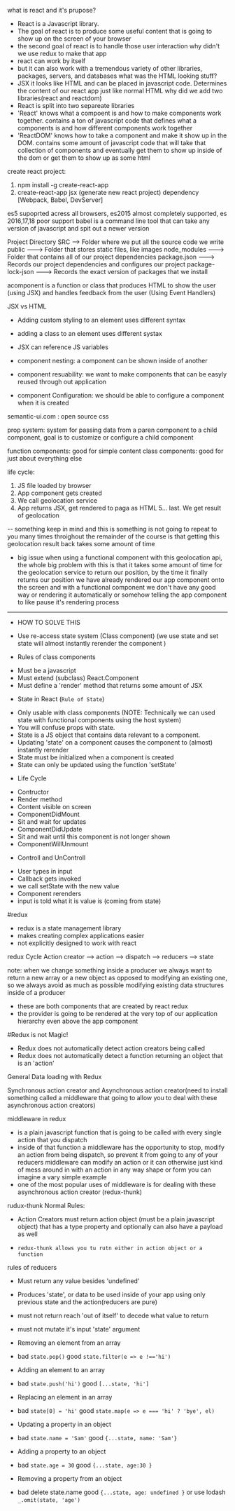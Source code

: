 what is react and it's prupose?

- React is a Javascript library.
- The goal of react is to produce some useful content that is going to show up on the screen of your browser
- the second goal of react is to handle those user interaction
  why didn't we use redux to make that app
- react can work by itself
- but it can also work with a tremendous variety of other libraries, packages, servers, and databases
  what was the HTML looking stuff?
- JSX it looks like HTML and can be placed in javascript code. Determines the content of our react app just like normal HTML
  why did we add two libraries(react and reactdom)
- React is split into two separeate libraries
- 'React' knows what a compoent is and how to make components work together. contains a ton of javascript code that defines what a components is and how different components work together
- 'ReactDOM' knows how to take a component and make it show up in the DOM. contains some amount of javascript code that will take that collection of components and eventually get them to
  show up inside of the dom or get them to show up as some html

create react project:

1. npm install -g create-react-app
2. create-react-app jsx (generate new react project) dependency [Webpack, Babel, DevServer]

es5 supoprted acress all browsers, es2015 almost completely supported, es 2016,17,18 poor support
babel is a command line tool that can take any version of javascript and spit out a newer version

Project Directory
SRC --> Folder where we put all the source code we write
public ---> Folder that stores static files, like images
node_modules ---> Folder that contains all of our project dependencies
package.json ---> Records our project dependencies and configures our project
package-lock-json ---> Records the exact version of packages that we install

acomponent is a function or class that produces HTML to show the user (using JSX) and handles feedback from the user (Using Event Handlers)

JSX vs HTML

- Adding custom styling to an element uses different syntax
- adding a class to an element uses different systax
- JSX can reference JS variables

- component nesting: a component can be shown inside of another
- component resuability: we want to make components that can be easyly reused through out application
- component Configuration: we should be able to configure a component when it is created

semantic-ui.com : open source css

prop system: system for passing data from a paren component to a child component, goal is to customize or configure a child component

function components: good for simple content
class components: good for just about everything else

life cycle:

1. JS file loaded by browser
2. App component gets created
3. We call geolocation service
4. App returns JSX, get rendered to paga as HTML
   5...
   last. We get result of geolocation

-- something keep in mind and this is something is not going to repeat to you many times throighout the remainder of the course is that getting this geolocation result back takes some amount of time

- big issue when using a functional component with this geolocation api, the whole big problem with this is that it takes some amount of time for the geolocation service to return our position, by the time it finally returns our position we have already rendered our app component onto the screen and with a functional component we don't have any good way or rendering it automatically or somehow telling the app component to like pause it's rendering process

---

- HOW TO SOLVE THIS

* Use re-access state system (Class component) (we use state and set state will almost instantly rerender the component )

- Rules of class components

* Must be a javascript
* Must extend (subclass) React.Component
* Must define a 'render' method that returns some amount of JSX

- State in React (`Rule of State`)

* Only usable with class components (NOTE: Technically we can used state with functional components using the host system)
* You will confuse props with state.
* State is a JS object that contains data relevant to a component.
* Updating 'state' on a component causes the component to (almost) instantly rerender
* State must be initialized when a component is created
* State can only be updated using the function 'setState'

- Life Cycle

* Contructor
* Render method
* Content visible on screen
* ComponentDidMount
* Sit and wait for updates
* ComponentDidUpdate
* Sit and wait until this component is not longer shown
* ComponentWillUnmount

- Controll and UnControll

* User types in input
* Callback gets invoked
* we call setState with the new value
* Component rerenders
* input is told what it is value is (coming from state)

#redux

- redux is a state management library
- makes creating complex applications easier
- not explicitly designed to work with react

redux Cycle
Action creator --> action --> dispatch --> reducers --> state

note: when we change something inside a producer we always want to return a new array or a new object as opposed to modifying an existing one, so we always avoid as much as possible modifying existing data structures inside of a producer

- these are both components that are created by react redux
- the provider is going to be rendered at the very top of our application hierarchy even above the app component

#Redux is not Magic!

- Redux does not automatically detect action creators being called
- Redux does not automatically detect a function returning an object that is an 'action'

General Data loading with Redux

Synchronous action creator and Asynchronous action creator(need to install something called a middleware that going to allow you to deal with these asynchronous action creators)

middleware in redux

- is a plain javascript function that is going to be called with every single action that you dispatch
- inside of that function a middleware has the opportunity to stop, modify an action from being dispatch, so prevent it from going to any of your reducers middleware can modify an action or it can otherwise just kind of mess around in with an action in any way shape or form you can imagine a vary simple example
- one of the most popular uses of middleware is for dealing with these asynchronous action creator (redux-thunk)

rudux-thunk
Normal Rules:

- Action Creators must return action object (must be a plain javascript object) that has a type property and optionally can also have a payload as well

- `redux-thunk allows you tu rutn either in action object or a function`

rules of reducers

- Must return any value besides 'undefined'
- Produces 'state', or data to be used inside of your app using only previous state and the action(reducers are pure)
- must not return reach 'out of itself' to decede what value to return

- must not mutate it's input 'state' argument

- Removing an element from an array

* bad `state.pop()` good `state.filter(e => e !=='hi')`

- Adding an element to an array

* bad `state.push('hi')` good `[...state, 'hi']`

- Replacing an element in an array

* bad `state[0] = 'hi'` good `state.map(e => e === 'hi' ? 'bye', el)`

- Updating a property in an object

* bad `state.name = 'Sam'` good `{...state, name: 'Sam'}`

- Adding a property to an object

* bad `state.age = 30` good `{...state, age:30 }`

- Removing a property from an object

* bad delete state.name good `{...state, age: undefined }` or use lodash `_.omit(state, 'age')`
